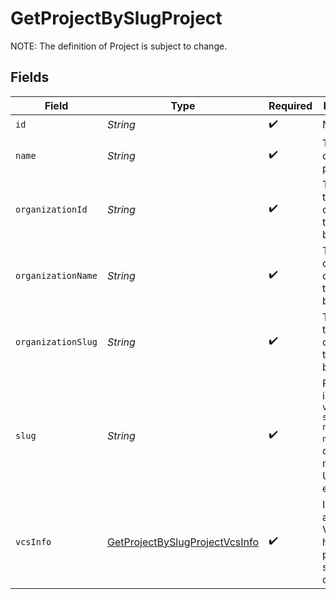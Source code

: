 # GetProjectBySlugProject

NOTE: The definition of Project is subject to change.


## Fields

| Field                                                                                          | Type                                                                                           | Required                                                                                       | Description                                                                                    | Example                                                                                        |
| ---------------------------------------------------------------------------------------------- | ---------------------------------------------------------------------------------------------- | ---------------------------------------------------------------------------------------------- | ---------------------------------------------------------------------------------------------- | ---------------------------------------------------------------------------------------------- |
| `id`                                                                                           | *String*                                                                                       | :heavy_check_mark:                                                                             | N/A                                                                                            |                                                                                                |
| `name`                                                                                         | *String*                                                                                       | :heavy_check_mark:                                                                             | The name of the project                                                                        | api-preview-docs                                                                               |
| `organizationId`                                                                               | *String*                                                                                       | :heavy_check_mark:                                                                             | The id of the organization the project belongs to                                              | CircleCI-Public                                                                                |
| `organizationName`                                                                             | *String*                                                                                       | :heavy_check_mark:                                                                             | The name of the organization the project belongs to                                            | CircleCI-Public                                                                                |
| `organizationSlug`                                                                             | *String*                                                                                       | :heavy_check_mark:                                                                             | The slug of the organization the project belongs to                                            | CircleCI-Public                                                                                |
| `slug`                                                                                         | *String*                                                                                       | :heavy_check_mark:                                                                             | Project slug in the form `vcs-slug/org-name/repo-name`. The `/` characters may be URL-escaped. | gh/CircleCI-Public/api-preview-docs                                                            |
| `vcsInfo`                                                                                      | [GetProjectBySlugProjectVcsInfo](../../models/operations/GetProjectBySlugProjectVcsInfo.md)    | :heavy_check_mark:                                                                             | Information about the VCS that hosts the project source code.                                  |                                                                                                |